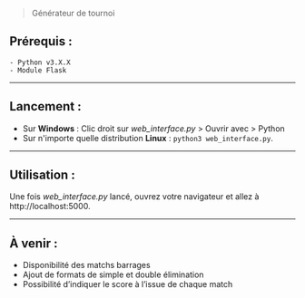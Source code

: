 > Générateur de tournoi

## Prérequis :
    - Python v3.X.X
    - Module Flask
---------------
## Lancement :
- Sur **Windows** : Clic droit sur *web_interface.py* > Ouvrir avec > Python
- Sur n'importe quelle distribution **Linux** : `python3 web_interface.py`.

---------------
## Utilisation :
Une fois *web_interface.py* lancé, ouvrez votre navigateur et allez à http://localhost:5000.

-------------
## À venir :
- Disponibilité des matchs barrages
- Ajout de formats de simple et double élimination
- Possibilité d’indiquer le score à l’issue de chaque match
